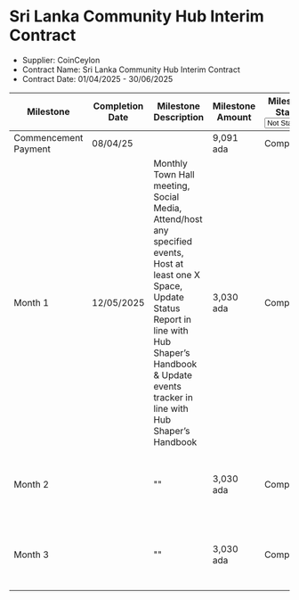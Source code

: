 # Sri Lanka Community Hub Interim Contract

* Supplier: CoinCeylon
* Contract Name: Sri Lanka Community Hub Interim Contract
* Contract Date: 01/04/2025 - 30/06/2025

<table data-full-width="true"><thead><tr><th width="152">Milestone</th><th width="158">Completion Date</th><th width="326">Milestone Description</th><th>Milestone Amount</th><th width="160">Milestone Status<select><option value="tuQZQU0qZdoU" label="Not Started" color="blue"></option><option value="egD9AGmh1U3S" label="On Track" color="blue"></option><option value="Re3cd2eP2WaH" label="Complete" color="blue"></option><option value="bEAnsa2nIuMk" label="Delayed" color="blue"></option></select></th><th data-type="files">MAF</th></tr></thead><tbody><tr><td>Commencement Payment</td><td>08/04/25</td><td></td><td>9,091 ada</td><td><span data-option="Re3cd2eP2WaH">Complete</span></td><td></td></tr><tr><td>Month 1</td><td>12/05/2025</td><td>Monthly Town Hall<br>meeting, Social Media, Attend/host any<br>specified events, Host at least one X<br>Space, Update Status<br>Report in line with Hub Shaper’s Handbook &#x26; Update events<br>tracker in line with Hub Shaper’s Handbook</td><td>3,030 ada</td><td><span data-option="Re3cd2eP2WaH">Complete</span></td><td><a href="../../../../../.gitbook/assets/Milestone 1 MAF (1) (1).pdf">Milestone 1 MAF (1) (1).pdf</a></td></tr><tr><td>Month 2 </td><td></td><td>""</td><td>3,030 ada</td><td><span data-option="Re3cd2eP2WaH">Complete</span></td><td><a href="../../../../../.gitbook/assets/CoinCeylon community hub - milestone 2 MAF sign off.pdf">CoinCeylon community hub - milestone 2 MAF sign off.pdf</a></td></tr><tr><td>Month 3</td><td></td><td>""</td><td>3,030 ada</td><td><span data-option="Re3cd2eP2WaH">Complete</span></td><td><a href="../../../../../.gitbook/assets/CoinCeylon community hub - milestone 3 MAF sign off.pdf">CoinCeylon community hub - milestone 3 MAF sign off.pdf</a></td></tr></tbody></table>
